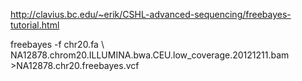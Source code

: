 http://clavius.bc.edu/~erik/CSHL-advanced-sequencing/freebayes-tutorial.html


freebayes -f chr20.fa \ NA12878.chrom20.ILLUMINA.bwa.CEU.low_coverage.20121211.bam >NA12878.chr20.freebayes.vcf